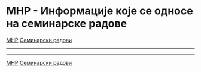 # МНР - Информације које се односе на семинарске радове

[МНР](../../README.md) [Семинарски радови](../README.md)

---

---  

[МНР](../../README.md) [Семинарски радови](../README.md)